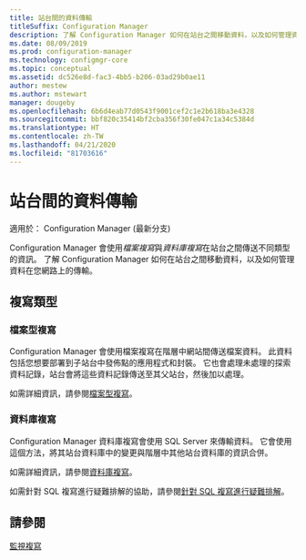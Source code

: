 ```yaml
---
title: 站台間的資料傳輸
titleSuffix: Configuration Manager
description: 了解 Configuration Manager 如何在站台之間移動資料，以及如何管理資料在您網路上的傳輸。
ms.date: 08/09/2019
ms.prod: configuration-manager
ms.technology: configmgr-core
ms.topic: conceptual
ms.assetid: dc526e8d-fac3-4bb5-b206-03ad29b0ae11
author: mestew
ms.author: mstewart
manager: dougeby
ms.openlocfilehash: 6b6d4eab77d0543f9001cef2c1e2b618ba3e4328
ms.sourcegitcommit: bbf820c35414bf2cba356f30fe047c1a34c5384d
ms.translationtype: HT
ms.contentlocale: zh-TW
ms.lasthandoff: 04/21/2020
ms.locfileid: "81703616"
---
```

# <a name="data-transfers-between-sites"></a>站台間的資料傳輸

適用於：  Configuration Manager (最新分支)

Configuration Manager 會使用*檔案複寫*與*資料庫複寫*在站台之間傳送不同類型的資訊。 了解 Configuration Manager 如何在站台之間移動資料，以及如何管理資料在您網路上的傳輸。  

## <a name="types-of-replication"></a>複寫類型

### <a name="file-based-replication"></a><a name="bkmk_fileroute" /> 檔案型複寫

Configuration Manager 會使用檔案複寫在階層中網站間傳送檔案資料。 此資料包括您想要部署到子站台中發佈點的應用程式和封裝。 它也會處理未處理的探索資料記錄，站台會將這些資料記錄傳送至其父站台，然後加以處理。  

如需詳細資訊，請參閱[檔案型複寫](file-based-replication.md)。

### <a name="database-replication"></a><a name="bkmk_dbrep" /> 資料庫複寫

Configuration Manager 資料庫複寫會使用 SQL Server 來傳輸資料。 它會使用這個方法，將其站台資料庫中的變更與階層中其他站台資料庫的資訊合併。

如需詳細資訊，請參閱[資料庫複寫](database-replication.md)。

如需針對 SQL 複寫進行疑難排解的協助，請參閱[針對 SQL 複寫進行疑難排解](../../servers/manage/replication/overview.md)。

## <a name="see-also"></a>請參閱

[監視複寫](../../servers/manage/monitor-replication.md)
